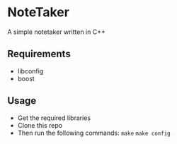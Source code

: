 # NoteTaker
A simple notetaker written in C++

## Requirements
- libconfig
- boost

## Usage

- Get the required libraries
- Clone this repo
- Then run the following commands:
`make`
`make config`
